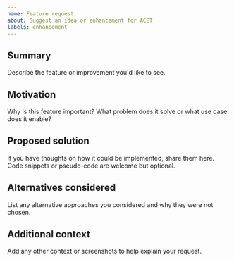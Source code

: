 ```yaml
---
name: Feature request
about: Suggest an idea or enhancement for ACET
labels: enhancement
---
```


## Summary
Describe the feature or improvement you'd like to see.

## Motivation
Why is this feature important? What problem does it solve or what use case does it enable?

## Proposed solution
If you have thoughts on how it could be implemented, share them here. Code snippets or pseudo-code are welcome but optional.

## Alternatives considered
List any alternative approaches you considered and why they were not chosen.

## Additional context
Add any other context or screenshots to help explain your request.
